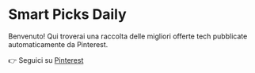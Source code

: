 # Smart Picks Daily

Benvenuto! Qui troverai una raccolta delle migliori offerte tech pubblicate automaticamente da Pinterest.

👉 Seguici su [Pinterest](https://www.pinterest.com/Smart_Picks_Daily)
